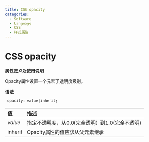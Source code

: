 ```yaml
---
title: CSS opacity
categories:
  - Software
  - Language
  - CSS
  - 样式属性
---
```

# CSS opacity

**属性定义及使用说明**

Opacity属性设置一个元素了透明度级别。

**语法**

```
 opacity: value|inherit;
```

| 值      | 描述                                               |
| :------ | :------------------------------------------------- |
| *value* | 指定不透明度，从0.0(完全透明）到1.0(完全不透明) |
| inherit | Opacity属性的值应该从父元素继承                    |